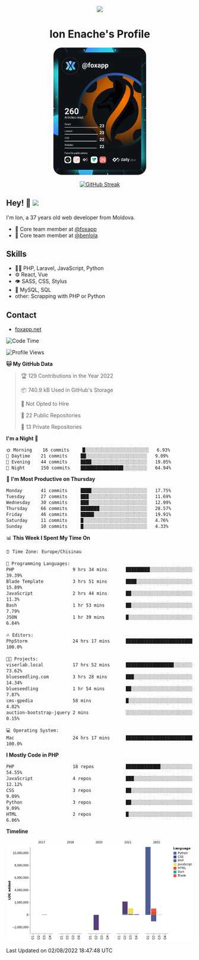 <div id="header" align="center">
  <img src="https://media.giphy.com/media/M9gbBd9nbDrOTu1Mqx/giphy.gif" width="100"/>
	<h1>Ion Enache's Profile</h1>
</div>
<div align="center">
	<a href="https://app.daily.dev/foxapp"><img src="https://github.com/foxapp/foxapp/blob/master/devcard.svg" width="250" alt="Ion Enache's Dev Card"/></a>
</div>


<div align="center">
	
[![GitHub Streak](http://github-readme-streak-stats.herokuapp.com?user=foxapp&hide_border=true&date_format=M%20j%5B%2C%20Y%5D)](https://git.io/streak-stats)
	
</div>


## Hey! 👋 <img src="https://media.giphy.com/media/hvRJCLFzcasrR4ia7z/giphy.gif" width="30px"/>
I'm Ion, a 37 years old web developer from Moldova.


- 👥 Core team member at [@foxapp](https://github.com/foxapp)
- 👥 Core team member at [@benlola](https://github.com/benlola)

## Skills
- 👨‍💻 PHP, Laravel, JavaScript, Python
- ⚙️ React, Vue
- 👁️ SASS, CSS, Stylus
- 💽 MySQL, SQL
- other: Scrapping with PHP or Python

## Contact
- [foxapp.net](https://www.foxapp.net)

<!--START_SECTION:waka-->
![Code Time](http://img.shields.io/badge/Code%20Time-845%20hrs%203%20mins-blue)

![Profile Views](http://img.shields.io/badge/Profile%20Views-0-blue)

**🐱 My GitHub Data** 

> 🏆 129 Contributions in the Year 2022
 > 
> 📦 740.9 kB Used in GitHub's Storage 
 > 
> 🚫 Not Opted to Hire
 > 
> 📜 22 Public Repositories 
 > 
> 🔑 13 Private Repositories  
 > 
**I'm a Night 🦉** 

```text
🌞 Morning    16 commits     █░░░░░░░░░░░░░░░░░░░░░░░░   6.93% 
🌆 Daytime    21 commits     ██░░░░░░░░░░░░░░░░░░░░░░░   9.09% 
🌃 Evening    44 commits     ████░░░░░░░░░░░░░░░░░░░░░   19.05% 
🌙 Night      150 commits    ████████████████░░░░░░░░░   64.94%

```
📅 **I'm Most Productive on Thursday** 

```text
Monday       41 commits     ████░░░░░░░░░░░░░░░░░░░░░   17.75% 
Tuesday      27 commits     ███░░░░░░░░░░░░░░░░░░░░░░   11.69% 
Wednesday    30 commits     ███░░░░░░░░░░░░░░░░░░░░░░   12.99% 
Thursday     66 commits     ███████░░░░░░░░░░░░░░░░░░   28.57% 
Friday       46 commits     █████░░░░░░░░░░░░░░░░░░░░   19.91% 
Saturday     11 commits     █░░░░░░░░░░░░░░░░░░░░░░░░   4.76% 
Sunday       10 commits     █░░░░░░░░░░░░░░░░░░░░░░░░   4.33%

```


📊 **This Week I Spent My Time On** 

```text
⌚︎ Time Zone: Europe/Chisinau

💬 Programming Languages: 
PHP                      9 hrs 34 mins       █████████░░░░░░░░░░░░░░░░   39.39% 
Blade Template           3 hrs 51 mins       ████░░░░░░░░░░░░░░░░░░░░░   15.89% 
JavaScript               2 hrs 44 mins       ██░░░░░░░░░░░░░░░░░░░░░░░   11.3% 
Bash                     1 hr 53 mins        ██░░░░░░░░░░░░░░░░░░░░░░░   7.79% 
JSON                     1 hr 39 mins        █░░░░░░░░░░░░░░░░░░░░░░░░   6.84%

🔥 Editors: 
PhpStorm                 24 hrs 17 mins      █████████████████████████   100.0%

🐱‍💻 Projects: 
viserlab.local           17 hrs 52 mins      ██████████████████░░░░░░░   73.62% 
blueseedling.com         3 hrs 28 mins       ███░░░░░░░░░░░░░░░░░░░░░░   14.34% 
blueseedling             1 hr 54 mins        ██░░░░░░░░░░░░░░░░░░░░░░░   7.87% 
cms-gpedia               58 mins             █░░░░░░░░░░░░░░░░░░░░░░░░   4.02% 
auction-bootstrap-jquery 2 mins              ░░░░░░░░░░░░░░░░░░░░░░░░░   0.15%

💻 Operating System: 
Mac                      24 hrs 17 mins      █████████████████████████   100.0%

```

**I Mostly Code in PHP** 

```text
PHP                      18 repos            █████████████░░░░░░░░░░░░   54.55% 
JavaScript               4 repos             ███░░░░░░░░░░░░░░░░░░░░░░   12.12% 
CSS                      3 repos             ██░░░░░░░░░░░░░░░░░░░░░░░   9.09% 
Python                   3 repos             ██░░░░░░░░░░░░░░░░░░░░░░░   9.09% 
HTML                     2 repos             █░░░░░░░░░░░░░░░░░░░░░░░░   6.06%

```


**Timeline**

![Chart not found](https://raw.githubusercontent.com/foxapp/foxapp/master/charts/bar_graph.png) 


 Last Updated on 02/08/2022 18:47:48 UTC
<!--END_SECTION:waka-->
